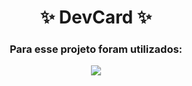 <h1 align="center">✨ DevCard ✨</h1>
 
</div>

<h3 align="center">Para esse projeto foram utilizados:</h3>

<div align="center">
  <img src="https://user-images.githubusercontent.com/72527935/148717757-d66492f9-6181-43bc-9796-1ee1f0ba1177.png" >
</div>

